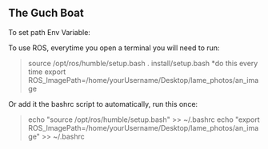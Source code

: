 ## The Guch Boat
To set path Env Variable:


To use ROS, everytime you open a terminal you will need to run: 
>source /opt/ros/humble/setup.bash 
>. install/setup.bash   *do this every time
>export ROS_ImagePath=/home/yourUsername/Desktop/lame_photos/an_image


Or add it the bashrc script to automatically, run this once:
>echo "source /opt/ros/humble/setup.bash" >> ~/.bashrc
>echo "export ROS_ImagePath=/home/yourUsername/Desktop/lame_photos/an_image" >> ~/.bashrc


